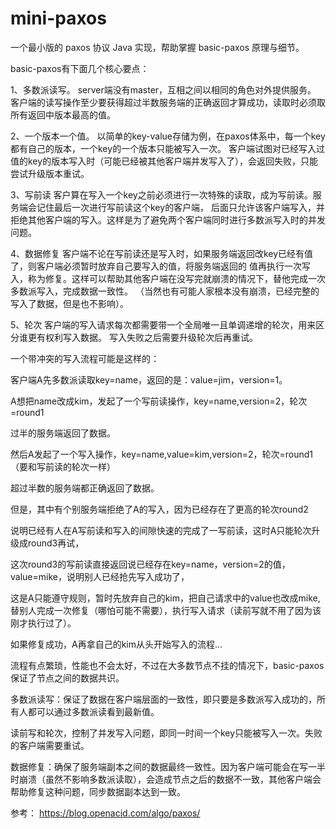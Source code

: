 # mini-paxos
一个最小版的 paxos 协议 Java 实现，帮助掌握 basic-paxos 原理与细节。

basic-paxos有下面几个核心要点：

1、多数派读写。
server端没有master，互相之间以相同的角色对外提供服务。
客户端的读写操作至少要获得超过半数服务端的正确返回才算成功，读取时必须取所有返回中版本最高的值。

2、一个版本一个值。
以简单的key-value存储为例，在paxos体系中，每一个key都有自己的版本，一个key的一个版本只能被写入一次。
客户端试图对已经写入过值的key的版本写入时（可能已经被其他客户端并发写入了），会返回失败，只能尝试升级版本重试。

3、写前读
客户算在写入一个key之前必须进行一次特殊的读取，成为写前读。服务端会记住最后一次进行写前读这个key的客户端，
后面只允许该客户端写入，并拒绝其他客户端的写入。这样是为了避免两个客户端同时进行多数派写入时的并发问题。

4、数据修复
客户端不论在写前读还是写入时，如果服务端返回改key已经有值了，则客户端必须暂时放弃自己要写入的值，将服务端返回的
值再执行一次写入，称为修复。这样可以帮助其他客户端在没写完就崩溃的情况下，替他完成一次多数派写入，完成数据一致性。
（当然也有可能人家根本没有崩溃，已经完整的写入了数据，但是也不影响）。

5、轮次
客户端的写入请求每次都需要带一个全局唯一且单调递增的轮次，用来区分谁更有权利写入数据。
写入失败之后需要升级轮次后再重试。

一个带冲突的写入流程可能是这样的：

客户端A先多数派读取key=name，返回的是：value=jim，version=1。

A想把name改成kim，发起了一个写前读操作，key=name,version=2，轮次=round1

过半的服务端返回了数据。

然后A发起了一个写入操作，key=name,value=kim,version=2，轮次=round1（要和写前读的轮次一样）

超过半数的服务端都正确返回了数据。

但是，其中有个别服务端拒绝了A的写入，因为已经存在了更高的轮次round2

说明已经有人在A写前读和写入的间隙快速的完成了一写前读，这时A只能轮次升级成round3再试，

这次round3的写前读直接返回说已经存在key=name，version=2的值，value=mike，说明别人已经抢先写入成功了，

这是A只能遵守规则，暂时先放弃自己的kim，把自己请求中的value也改成mike,替别人完成一次修复（哪怕可能不需要），执行写入请求（读前写就不用了因为该刚才执行过了）。

如果修复成功，A再拿自己的kim从头开始写入的流程...

流程有点繁琐，性能也不会太好，不过在大多数节点不挂的情况下，basic-paxos保证了节点之间的数据共识。

多数派读写：保证了数据在客户端层面的一致性，即只要是多数派写入成功的，所有人都可以通过多数派读看到最新值。

读前写和轮次，控制了并发写入问题，即同一时间一个key只能被写入一次。失败的客户端需要重试。

数据修复：确保了服务端副本之间的数据最终一致性。因为客户端可能会在写一半时崩溃（虽然不影响多数派读取），会造成节点之后的数据不一致，其他客户端会帮助修复这种问题，同步数据副本达到一致。


参考：
https://blog.openacid.com/algo/paxos/
